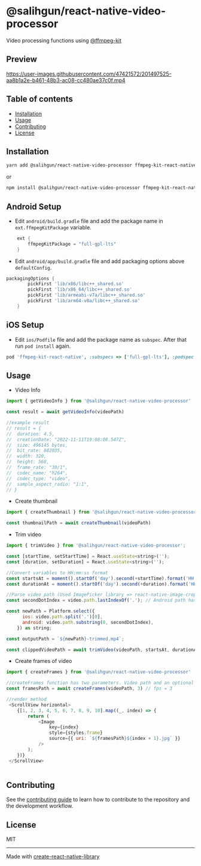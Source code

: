 # @salihgun/react-native-video-processor



Video processing functions using [@ffmpeg-kit](https://github.com/arthenica/ffmpeg-kit)


## Preview
https://user-images.githubusercontent.com/47421572/201497525-aa8b1a2e-b461-48b3-ac08-cc480ae37c0f.mp4


## Table of contents

*  [Installation](#installation)
*  [Usage](#usage)
*  [Contributing](#contributing)
*  [License](#license)



## Installation

```sh
yarn add @salihgun/react-native-video-processor ffmpeg-kit-react-native
```

or

```sh
npm install @salihgun/react-native-video-processor ffmpeg-kit-react-native
```

## Android Setup

- Edit `android/build.gradle` file and add the package name in `ext.ffmpegKitPackage` variable.

```gradle
    ext {
        ffmpegKitPackage = "full-gpl-lts"
    }
```

- Edit `android/app/build.gradle` file and add packaging options above `defaultConfig`.

```gradle
packagingOptions {
        pickFirst 'lib/x86/libc++_shared.so'
        pickFirst 'lib/x86_64/libc++_shared.so'
        pickFirst 'lib/armeabi-v7a/libc++_shared.so'
        pickFirst 'lib/arm64-v8a/libc++_shared.so'
    }
```

## iOS Setup

- Edit `ios/Podfile` file and add the package name as `subspec`. After that run `pod install` again.

```ruby
pod 'ffmpeg-kit-react-native', :subspecs => ['full-gpl-lts'], :podspec => '../node_modules/ffmpeg-kit-react-native/ffmpeg-kit-react-native.podspec'
```

## Usage

- Video Info

```js
import { getVideoInfo } from '@salihgun/react-native-video-processor'

const result = await getVideoInfo(videoPath)

//example result
// result = {
//  duration: 4.5,
//  creationDate: "2022-11-11T19:08:08.547Z",
//  size: 496145 bytes,
//  bit_rate: 882035,
//  width: 320,
//  height: 568,
//  frame_rate: "30/1",
//  codec_name: "h264",
//  codec_type: "video",
//  sample_aspect_radio: "1:1",
// }
```

- Create thumbnail

```js
import { createThumbnail } from '@salihgun/react-native-video-processor'

const thumbnailPath = await createThumbnail(videoPath)
```

- Trim video

```js
import { trimVideo } from '@salihgun/react-native-video-processor';

const [startTime, setStartTime] = React.useState<string>('');
const [duration, setDuration] = React.useState<string>('');

//Convert variables to HH:mm:ss format
const startsAt = moment().startOf('day').second(+startTime).format('HH:mm:ss');
const durationAt = moment().startOf('day').second(+duration).format('HH:mm:ss');

//Parse video path (Used ImagePicker library => react-native-image-crop-picker)
const secondDotIndex = video.path.lastIndexOf('.'); // Android path has double dot, need to parse it

const newPath = Platform.select({
      ios: video.path.split('.')[0],
      android: video.path.substring(0, secondDotIndex),
    }) as string;

const outputPath = `${newPath}-trimmed.mp4`;

const clippedVideoPath = await trimVideo(videoPath, startsAt, durationAt, outputPath);
```

- Create frames of video

```js
import { createFrames } from '@salihgun/react-native-video-processor'

//createFrames function has two parameters. Video path and an optional fps value which is default 1
const framesPath = await createFrames(videoPath, 3) // fps = 3

//render method
 <ScrollView horizontal>
    {[1, 2, 3, 4, 5, 6, 7, 8, 9, 10].map((_, index) => {
        return (
            <Image
                key={index}
                style={styles.frame}
                source={{ uri: `${framesPath}${index + 1}.jpg` }}
            />
        );
    })}
 </ScrollView>
 
```

## Contributing

See the [contributing guide](CONTRIBUTING.md) to learn how to contribute to the repository and the development workflow.

## License

MIT

---

Made with [create-react-native-library](https://github.com/callstack/react-native-builder-bob)
